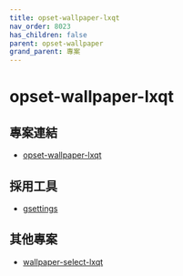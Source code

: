 ```yaml
---
title: opset-wallpaper-lxqt
nav_order: 8023
has_children: false
parent: opset-wallpaper
grand_parent: 專案
---
```


# opset-wallpaper-lxqt


## 專案連結

* [opset-wallpaper-lxqt](https://github.com/samwhelp/note-about-wallpaper/tree/gh-pages/_demo/project/opset-wallpaper/opset-wallpaper-lxqt)


## 採用工具

* [gsettings](http://manpages.ubuntu.com/manpages/focal/man1/gsettings.1.html)


## 其他專案

* [wallpaper-select-lxqt](https://samwhelp.github.io/note-about-fzf/read/project/wallpaper-select/wallpaper-select-lxqt.html)
